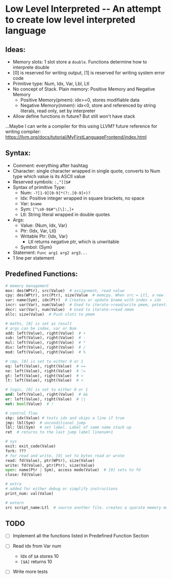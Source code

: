 # Low Level Interpreted -- An attempt to create low level interpreted language

## Ideas:

- Memory slots: 1 slot store a `double`. Functions determine how to interprete double
- [0] is reserved for writing output, [1] is reserved for writing system error code
- Primitive type: Num, Idx, Var, Lbl, Ltl
- No concept of Stack. Plain memory: Positive Memory and Negative Memory
    - Positive Memory(pmem): idx>=0, stores modifiable data
    - Negative Memory(nmem): idx<0, store and referenced by string literals, read only, set by interpreter
- Allow define functions in future? But still won't have stack

...Maybe I can write a compiler for this using LLVM?
future reference for writing compiler: https://llvm.org/docs/tutorial/MyFirstLanguageFrontend/index.html

## Syntax:

- Comment: everything after hashtag
- Character: single character wrapped in single quote, converts to Num type which value is its ASCII value
- Reserved symbols: `:,"[]$#`
- Syntax of primitive Type:
    - Num: `-?[1-9][0-9]*(?:.[0-9]+)?`
    - Idx: Positive integer wrapped in square brackets, no space
    - Var: `$name`
    - Sym: `[^\s0-9$#"\[\]:,]+`
    - Ltl: String literal wrapped in double quotes
- Args:
    - Value: {Num, Idx, Var}
    - Ptr: {Idx, Var, Ltl}
    - Writable Ptr: {Idx, Var}
        - Ltl returns negative ptr, which is unwritable
    - Symbol: {Sym}
- Statement: `Func arg1 arg2 arg3...`
- 1 line per statement
 
## Predefined Functions:

```Python
# memory management
mov: des(WPtr), src(Value)  # assignment, read value
cpy: des(WPtr), src(Ptr), size(Value  # memcpy. When src = Ltl, a new ltl is created and its idx is used as src idx
var: name(Sym), idx(Ptr)  # Creates or update $name with index = idx
incr: var(Var), num(Value)  # Used to iterate->read/write pmem, potentially can be used to do stack operations
decr: var(Var), num(Value)  # Used to iterate->read nmem
allc: size(Value)  # Push slots to pmem

# maths, [0] is set as result
# args can be index, var or Num
add: left(Value), right(Value)  # +
sub: left(Value), right(Value)  # -
mul: left(Value), right(Value)  # *
div: left(Value), right(Value)  # /
mod: left(Value), right(Value)  # %

# cmp, [0] is set to either 0 or 1
eq: left(Value), right(Value)  # ==
ne: left(Value), right(Value)  # !=
gt: left(Value), right(Value)  # >
lt: left(Value), right(Value)  # <

# logic, [0] is set to either 0 or 1
and: left(Value), right(Value)  # &&
or: left(Value), right(Value)  # ||
not: bool(Value)  # !

# control flow
skp: idx(Value) # tests idx and skips a line if true
jmp: lbl(Sym)  # unconditional jump
lbl: lbl(Sym)  # set label. Label of same name stack up
ret  # returns to the last jump label linenum+1

# sys
exit: exit_code(Value)
fork: ???
# for read and write, [0] set to bytes read or wrote
read: fd(Value), ptr(WPtr), size(Value)
write: fd(Value), ptr(Ptr), size(Value)
open: name(Ptr | Sym), access mode(Value)  # [0] sets to fd
close: fd(Value)

# extra
# added for either debug or simplify instructions
print_num: val(Value)

# extern
src script_name:Ltl  # source another file. creates a sparate memory map
```

## TODO
- [ ] Implement all the functions listed in Predefined Function Section

- [ ] Read idx from Var num
    - Idx of `$A` stores 10
    - `[$A]` returns 10

- [ ] Write more tests
